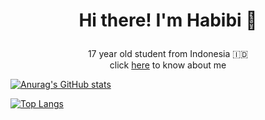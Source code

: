 # <p align="center">Hi there! I'm Habibi 👋</p>

<p align="center">17 year old student from Indonesia 🇮🇩
<br> click <a href="https://ahmadhabibi14.github.io">here</a> to know about me</br></p>

[![Anurag's GitHub stats](https://github-readme-stats.vercel.app/api?username=ahmadhabibi14&show_icons=true)](https://github.com/anuraghazra/github-readme-stats)

[![Top Langs](https://github-readme-stats.vercel.app/api/top-langs/?username=ahmadhabibi14&layout=compact)](https://github.com/anuraghazra/github-readme-stats)
